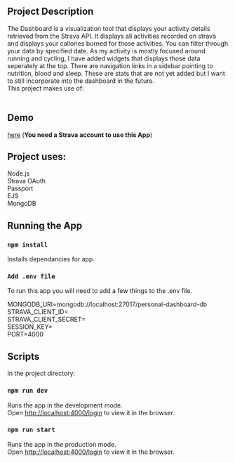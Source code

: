 ## Project Description

The Dashboard is a visualization tool that displays your activity details retrieved from the Strava API. It displays all activities recorded on strava and displays your callories burned for those activities. You can filter through your data by specified date. As my activity is mostly focused around running and cycling, I have added widgets that displays those data seperately at the top.
There are navigation links in a sidebar pointing to nutrition, blood and sleep. These are stats that are not yet added but I want to still incorporate into the dashboard in the future.<br/>
This project makes use of:<br/><br/>

## Demo 
[here](http://pd.webdev-pg.com/login)
(<b>You need a Strava account to use this App</b>) 

## Project uses:

Node.js<br/>
Strava OAuth<br/>
Passport<br/>
EJS<br/>
MongoDB<br/>

## Running the App

### `npm install`

Installs dependancies for app.

### `Add .env file`

To run this app you will need to add a few things to the .env file.

MONGODB_URI=mongodb://localhost:27017/personal-dashboard-db<br />
STRAVA_CLIENT_ID=<br />
STRAVA_CLIENT_SECRET=<br />
SESSION_KEY=<br />
PORT=4000<br />

## Scripts

In the project directory:

### `npm run dev`

Runs the app in the development mode.<br />
Open [http://localhost:4000/login](http://localhost:4000/login) to view it in the browser.

### `npm run start`

Runs the app in the production mode.<br />
Open [http://localhost:4000/login](http://localhost:4000/login) to view it in the browser.
